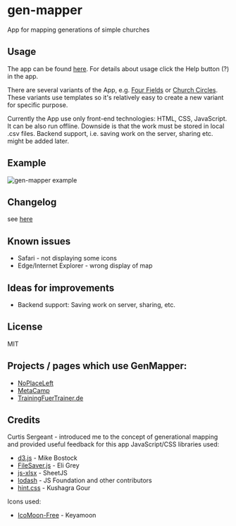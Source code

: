 # gen-mapper
App for mapping generations of simple churches

## Usage
The app can be found [here](https://dvopalecky.github.io/gen-mapper).
For details about usage click the Help button (?) in the app.

There are several variants of the App, e.g. [Four Fields](https://dvopalecky.github.io/gen-mapper/four-fields/index.html) or [Church Circles](https://dvopalecky.github.io/gen-mapper/church-circles/index.html).
These variants use templates so it's relatively easy to create a new variant for specific purpose.

Currently the App use only front-end technologies: HTML, CSS, JavaScript.
It can be also run offline. Downside is that the work must be stored in local .csv files.
Backend support, i.e. saving work on the server, sharing etc. might be added later.

## Example
![gen-mapper example](https://dvopalecky.github.io/gen-mapper/gen-mapper-example1.png)

## Changelog
see [here](changelog.md)

## Known issues
* Safari - not displaying some icons
* Edge/Internet Explorer - wrong display of map

## Ideas for improvements
* Backend support: Saving work on server, sharing, etc.

## License
MIT

## Projects / pages which use GenMapper:
* [NoPlaceLeft](http://noplaceleft.net/genmapper/)
* [MetaCamp](https://metacamp.org/generational-mapping-software/)
* [TrainingFuerTrainer.de](https://www.trainingfuertrainer.de/baumzeichner/)

## Credits
Curtis Sergeant - introduced me to the concept of generational mapping and
  provided useful feedback for this app
JavaScript/CSS libraries used:
* [d3.js](https://d3js.org) - Mike Bostock
* [FileSaver.js](https://github.com/eligrey/FileSaver.js) - Eli Grey
* [js-xlsx](https://github.com/SheetJS/js-xlsx) - SheetJS
* [lodash](https://lodash.com) - JS Foundation and other contributors
* [hint.css](https://github.com/chinchang/hint.css/) - Kushagra Gour

Icons used:
* [IcoMoon-Free](https://github.com/Keyamoon/IcoMoon-Free) - Keyamoon
